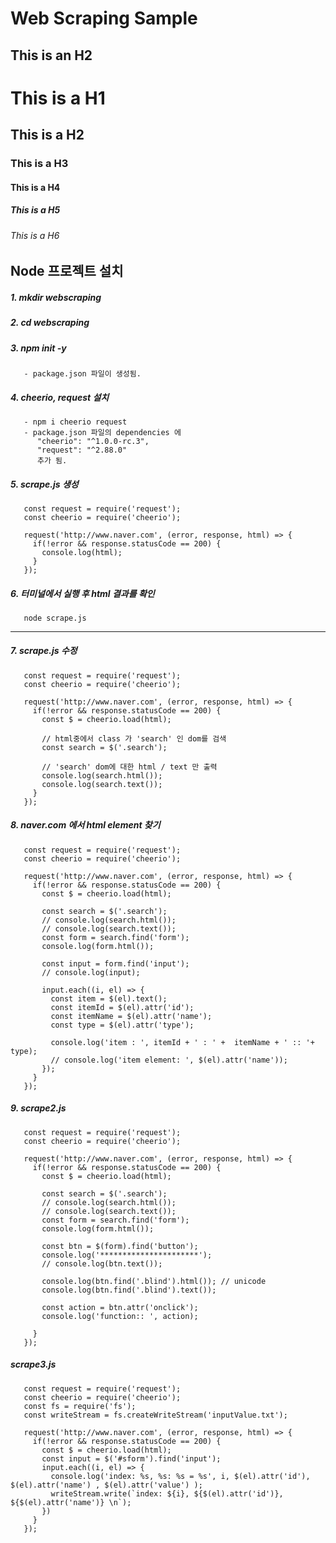 Web Scraping Sample
================

This is an H2
-------------

# This is a H1
## This is a H2
### This is a H3
#### This is a H4
##### This is a H5
###### This is a H6

## Node 프로젝트 설치

##### 1. mkdir webscraping

##### 2. cd webscraping

##### 3. npm init -y
       - package.json 파일이 생성됨.
##### 4. cheerio, request 설치
       - npm i cheerio request
       - package.json 파일의 dependencies 에
          "cheerio": "^1.0.0-rc.3",
          "request": "^2.88.0" 
          추가 됨.

##### 5. scrape.js 생성
       const request = require('request');
       const cheerio = require('cheerio');

       request('http://www.naver.com', (error, response, html) => {
         if(!error && response.statusCode == 200) {
           console.log(html);
         }
       });
##### 6. 터미널에서 실행 후 html 결과를 확인
       node scrape.js


----------------------------

##### 7. scrape.js 수정
       const request = require('request');
       const cheerio = require('cheerio');

       request('http://www.naver.com', (error, response, html) => {
         if(!error && response.statusCode == 200) {
           const $ = cheerio.load(html);

           // html중에서 class 가 'search' 인 dom를 검색
           const search = $('.search'); 
           
           // 'search' dom에 대한 html / text 만 출력
           console.log(search.html()); 
           console.log(search.text());
         }
       });

##### 8. naver.com 에서 html element 찾기
       const request = require('request');
       const cheerio = require('cheerio');

       request('http://www.naver.com', (error, response, html) => {
         if(!error && response.statusCode == 200) {
           const $ = cheerio.load(html);

           const search = $('.search');
           // console.log(search.html());
           // console.log(search.text());
           const form = search.find('form');
           console.log(form.html());

           const input = form.find('input');
           // console.log(input);

           input.each((i, el) => {
             const item = $(el).text();
             const itemId = $(el).attr('id');
             const itemName = $(el).attr('name');
             const type = $(el).attr('type');

             console.log('item : ', itemId + ' : ' +  itemName + ' :: '+ type);
             // console.log('item element: ', $(el).attr('name'));
           });
         }
       });
       
##### 9. scrape2.js 
       const request = require('request');
       const cheerio = require('cheerio');

       request('http://www.naver.com', (error, response, html) => {
         if(!error && response.statusCode == 200) {
           const $ = cheerio.load(html);

           const search = $('.search');
           // console.log(search.html());
           // console.log(search.text());
           const form = search.find('form');
           console.log(form.html());

           const btn = $(form).find('button');
           console.log('**********************');
           // console.log(btn.text());

           console.log(btn.find('.blind').html()); // unicode
           console.log(btn.find('.blind').text());

           const action = btn.attr('onclick');
           console.log('function:: ', action);

         }
       });

##### scrape3.js
       const request = require('request');
       const cheerio = require('cheerio');
       const fs = require('fs');
       const writeStream = fs.createWriteStream('inputValue.txt');

       request('http://www.naver.com', (error, response, html) => {
         if(!error && response.statusCode == 200) {
           const $ = cheerio.load(html);
           const input = $('#sform').find('input');
           input.each((i, el) => {
             console.log('index: %s, %s: %s = %s', i, $(el).attr('id'), $(el).attr('name') , $(el).attr('value') );
             writeStream.write(`index: ${i}, ${$(el).attr('id')}, ${$(el).attr('name')} \n`);
           })
         }
       });
